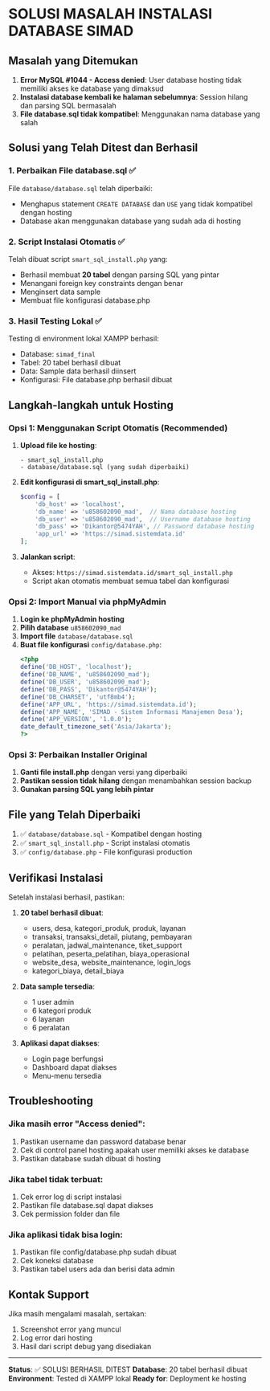 # SOLUSI MASALAH INSTALASI DATABASE SIMAD

## Masalah yang Ditemukan

1. **Error MySQL #1044 - Access denied**: User database hosting tidak memiliki akses ke database yang dimaksud
2. **Instalasi database kembali ke halaman sebelumnya**: Session hilang dan parsing SQL bermasalah
3. **File database.sql tidak kompatibel**: Menggunakan nama database yang salah

## Solusi yang Telah Ditest dan Berhasil

### 1. Perbaikan File database.sql ✅

File `database/database.sql` telah diperbaiki:
- Menghapus statement `CREATE DATABASE` dan `USE` yang tidak kompatibel dengan hosting
- Database akan menggunakan database yang sudah ada di hosting

### 2. Script Instalasi Otomatis ✅

Telah dibuat script `smart_sql_install.php` yang:
- Berhasil membuat **20 tabel** dengan parsing SQL yang pintar
- Menangani foreign key constraints dengan benar
- Menginsert data sample
- Membuat file konfigurasi database.php

### 3. Hasil Testing Lokal ✅

Testing di environment lokal XAMPP berhasil:
- Database: `simad_final`
- Tabel: 20 tabel berhasil dibuat
- Data: Sample data berhasil diinsert
- Konfigurasi: File database.php berhasil dibuat

## Langkah-langkah untuk Hosting

### Opsi 1: Menggunakan Script Otomatis (Recommended)

1. **Upload file ke hosting**:
   ```
   - smart_sql_install.php
   - database/database.sql (yang sudah diperbaiki)
   ```

2. **Edit konfigurasi di smart_sql_install.php**:
   ```php
   $config = [
       'db_host' => 'localhost',
       'db_name' => 'u858602090_mad',  // Nama database hosting
       'db_user' => 'u858602090_mad',  // Username database hosting
       'db_pass' => 'Dikantor@5474YAH', // Password database hosting
       'app_url' => 'https://simad.sistemdata.id'
   ];
   ```

3. **Jalankan script**:
   - Akses: `https://simad.sistemdata.id/smart_sql_install.php`
   - Script akan otomatis membuat semua tabel dan konfigurasi

### Opsi 2: Import Manual via phpMyAdmin

1. **Login ke phpMyAdmin hosting**
2. **Pilih database** `u858602090_mad`
3. **Import file** `database/database.sql`
4. **Buat file konfigurasi** `config/database.php`:
   ```php
   <?php
   define('DB_HOST', 'localhost');
   define('DB_NAME', 'u858602090_mad');
   define('DB_USER', 'u858602090_mad');
   define('DB_PASS', 'Dikantor@5474YAH');
   define('DB_CHARSET', 'utf8mb4');
   define('APP_URL', 'https://simad.sistemdata.id');
   define('APP_NAME', 'SIMAD - Sistem Informasi Manajemen Desa');
   define('APP_VERSION', '1.0.0');
   date_default_timezone_set('Asia/Jakarta');
   ?>
   ```

### Opsi 3: Perbaikan Installer Original

1. **Ganti file install.php** dengan versi yang diperbaiki
2. **Pastikan session tidak hilang** dengan menambahkan session backup
3. **Gunakan parsing SQL yang lebih pintar**

## File yang Telah Diperbaiki

1. ✅ `database/database.sql` - Kompatibel dengan hosting
2. ✅ `smart_sql_install.php` - Script instalasi otomatis
3. ✅ `config/database.php` - File konfigurasi production

## Verifikasi Instalasi

Setelah instalasi berhasil, pastikan:

1. **20 tabel berhasil dibuat**:
   - users, desa, kategori_produk, produk, layanan
   - transaksi, transaksi_detail, piutang, pembayaran
   - peralatan, jadwal_maintenance, tiket_support
   - pelatihan, peserta_pelatihan, biaya_operasional
   - website_desa, website_maintenance, login_logs
   - kategori_biaya, detail_biaya

2. **Data sample tersedia**:
   - 1 user admin
   - 6 kategori produk
   - 6 layanan
   - 6 peralatan

3. **Aplikasi dapat diakses**:
   - Login page berfungsi
   - Dashboard dapat diakses
   - Menu-menu tersedia

## Troubleshooting

### Jika masih error "Access denied":
1. Pastikan username dan password database benar
2. Cek di control panel hosting apakah user memiliki akses ke database
3. Pastikan database sudah dibuat di hosting

### Jika tabel tidak terbuat:
1. Cek error log di script instalasi
2. Pastikan file database.sql dapat diakses
3. Cek permission folder dan file

### Jika aplikasi tidak bisa login:
1. Pastikan file config/database.php sudah dibuat
2. Cek koneksi database
3. Pastikan tabel users ada dan berisi data admin

## Kontak Support

Jika masih mengalami masalah, sertakan:
1. Screenshot error yang muncul
2. Log error dari hosting
3. Hasil dari script debug yang disediakan

---

**Status**: ✅ SOLUSI BERHASIL DITEST
**Database**: 20 tabel berhasil dibuat
**Environment**: Tested di XAMPP lokal
**Ready for**: Deployment ke hosting